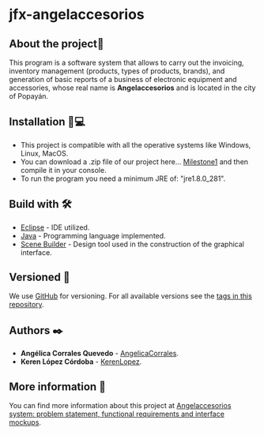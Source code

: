 # jfx-angelaccesorios

## About the project🚀
This program is a software system that allows to carry out the invoicing, inventory management (products, types of products, brands), and generation of basic reports of a business of electronic equipment and accessories, whose real name is **Angelaccesorios** and is located in the city of Popayán.

## Installation 🔧💻
* This project is compatible with all the operative systems like Windows, Linux, MacOS.
* You can download a .zip file of our project here... [Milestone1](https://github.com/AngelicaCorrales/jfx-angelaccesorios/tags/Milestone1) and then compile it in your console. 
* To run the program you need a minimum JRE of: "jre1.8.0_281". 
    
## Build with 🛠️
* [Eclipse](https://www.eclipse.org/downloads/) - IDE utilized.
* [Java](https://www.oracle.com/co/java/technologies/javase/javase-jdk8-downloads.html) - Programming language implemented.
* [Scene Builder](https://gluonhq.com/products/scene-builder/) - Design tool used in the construction of the graphical interface.

## Versioned 📌
We use [GitHub](http://github.com/) for versioning. For all available versions see the [tags in this repository](https://github.com/AngelicaCorrales/jfx-angelaccesorios/tags).

## Authors ✒️
* **Angélica Corrales Quevedo** - [AngelicaCorrales](https://github.com/AngelicaCorrales).
* **Keren López Córdoba** - [KerenLopez](https://github.com/KerenLopez).

## More information 📖
You can find more information about this project at [Angelaccesorios system: problem statement, functional requirements and interface mockups]().
